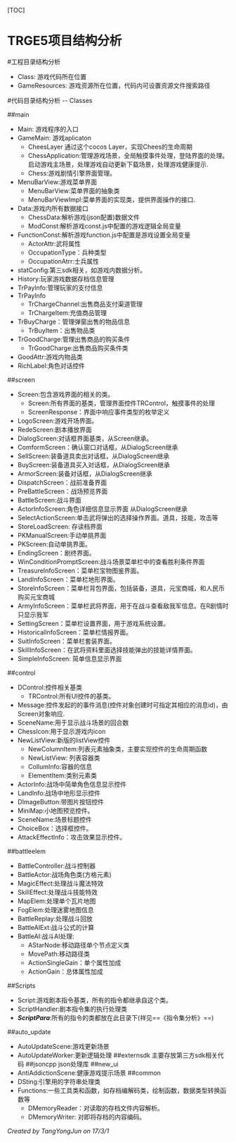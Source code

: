 
[TOC] 

TRGE5项目结构分析 
===================
#工程目录结构分析
* Class: 游戏代码所在位置
* GameResources: 游戏资源所在位置，代码内可设置资源文件搜索路径

#代码目录结构分析 -- Classes

##main
* Main: 游戏程序的入口
* GameMain: 游戏aplicaton
    * CheesLayer 通过这个cocos Layer，实现Chees的生命周期
    * ChessApplication:管理游戏场景，全局触摸事件处理，登陆界面的处理。启动游戏主场景，处理游戏自动更新下载场景，处理游戏健康提示.
    * Chess:游戏剧情引擎界面管理。
* MenuBarView:游戏菜单界面
    * MenuBarView:菜单界面的抽象类 
    * MenuBarViewImpl:菜单界面的实现类，提供界面操作的接口.
* Data:游戏内所有数据接口
    * ChessData:解析游戏(json配置)数据文件
    * ModConst:解析游戏const.js中配置的游戏逻辑全局变量
* FunctionConst:解析游戏function.js中配置是游戏设置全局变量
    * ActorAttr:武将属性
    * OccupationType：兵种类型
    * OccupationAtrr:士兵属性
* statConfig:第三sdk相关，如游戏内数据分析。
* History:玩家游戏数据存档信息管理
* TrPayInfo:管理玩家的支付信息
* 	TrPayInfo
    * TrChargeChannel:出售商品支付渠道管理
    * TrChargeItem:充值商品管理
* 	TrBuyCharge：管理弹窗出售的物品信息
    * TrBuyItem：出售物品类
* 	TrGoodCharge:管理出售商品的购买条件
    * TrGoodCharge:出售商品购买条件类
* GoodAttr:游戏内物品类
* RichLabel:角色对话控件

##screen
* Screen:包含游戏界面的相关的类。
    * Screen:所有界面的基类，管理界面控件TRControl，触摸事件的处理
    * ScreenResponse：界面中响应事件类型的枚举定义
* LogoScreen:游戏开场界面。
* RedeScreen:剧本播放界面
* DialogScreen:对话框界面基类，从Screen继承。
* ComformScreen：确认窗口对话框，从DialogScreen继承
* SellScreen:装备道具卖出对话框，从DialogScreen继承
* BuyScreen:装备道具买入对话框，从DialogScreen继承
* ArmorScreen:装备对话框，从DialogScreen继承
* DispatchScreen：战前准备界面
* PreBattleScreen：战场预览界面
* BattleScreen:战斗界面
* ActorInfoScreen:角色详细信息显示界面 从DialogScreen继承
* SelectActionScreen:单击武将弹出的选择操作界面。道具，技能，攻击等
* StoreLoadScreen: 存读档界面
* PKManualScreen:手动单挑界面
* PKScreen:自动单挑界面。
* EndingScreen：剧终界面。
* WinConditionPromptScreen:战斗场景菜单栏中的查看胜利条件界面
* TreasureInfoScreen：菜单栏宝物图鉴界面。
* LandInfoScreen：菜单栏地形界面。
* StoreInfoScreen：菜单栏背包界面，包括装备，道具，元宝商城，和人民币购买元宝商城
* ArmyInfoScreen：菜单栏武将界面，用于在战斗查看敌我军信息。在R剧情时只显示我军
* SettingScreen：菜单栏设置界面，用于游戏系统设置。
* HistoricalInfoScreen：菜单栏情报界面。
* SuitInfoScreen：菜单栏套装界面。
* SkillInfoScreen：在武将资料里面选择技能弹出的技能详情界面。
* SimpleInfoScreen: 简单信息显示界面



##control
* DControl:控件相关基类
    * TRControl:所有UI控件的基类。
* Message:控件发起的的事件消息(控件对象创建时可指定其相应的消息id)，由Screen对象响应.
* SceneName:用于显示战斗场景的回合数
* ChessIcon:用于显示游戏内icon
* NewListView:新版的listView控件
    * NewColumnItem:列表元素抽象类，主要实现控件的生命周期函数
    *  NewListView: 列表容器类
    *  CollumInfo:容器的信息
    *  ElementItem:类别元素类
* ActorInfo:战场中简单角色信息显示控件
* LandInfo:战场中地形显示控件
* DImageButton:带图片按钮控件
* MiniMap:小地图预览控件。
* SceneName:场景标题控件
* ChoiceBox：选择框控件。
* AttackEffectInfo：攻击效果显示控件。


##battleelem
* BattleController:战斗控制器
* BattleActor:战场角色类(方格元素)
* MagicEffect:处理战斗魔法特效
* SkillEffect:处理战斗技能特效
* MapElem:处理单个瓦片地图
* FogElem:处理迷雾地图信息
* BattleReplay:处理战斗回放
* BattleAIExt:战斗公式的计算
* BattleAI:战斗AI处理:
    * AStarNode:移动路径单个节点定义类
    * MovePath:移动路径类
    * ActionSingleGain：单个属性加成
    * ActionGain：总体属性加成

##Scripts
* Script:游戏剧本指令基类，所有的指令都继承自这个类。
* ScriptHandler:剧本指令集的执行处理类
* ***ScriptPara***:所有的指令的类都放在此目录下(祥见==《指令集分析》==)

##auto_update
* AutoUpdateScene:游戏更新场景
* AutoUpdateWorker:更新逻辑处理
##externsdk
主要存放第三方sdk相关代码
##jsoncpp
json处理库
##new_ui
* 	AntiAddictionScene:健康游戏提示场景
##common
* DSting:引擎用的字符串处理类
* Functions:一些工具类和函数，如存档编解码类，绘制函数，数据类型转换函数等
    * DMemoryReader：对读取的存档文件内容解析。
    * DMemoryWriter: 对即将存档的内容编码。

*Created by TangYongJun on 17/3/1*


